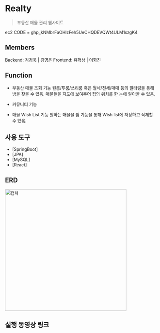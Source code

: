 # Realty
>부동산 매물 관리 웹사이트

ec2 CODE = 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

## Members
 Backend: 김경욱 | 김영은
 Frontend: 유혁상 | 이화진


## Function

* 부동산 매물 조회 기능
	원룸/투룸/쓰리룸 혹은 월세/전세/매매 등의 필터링을 통해 방을 찾을 수 있음.
	매물들을 지도에 보여주어 집의 위치를 한 눈에 알아볼 수 있음.

* 커뮤니티 기능
   
* 매물 Wish List 기능
	원하는 매물을 찜 기능을 통해 Wish list에 저장하고 삭제할 수 있음.


## 사용 도구
* [SpringBoot]
* [JPA]
* [MySQL]
* [React]

## ERD
<img height="400" alt="캡처" src="https://user-images.githubusercontent.com/56907015/153184473-3b8141a5-42ad-477f-a1b0-e39afb1be07b.png">


## 실행 동영상 링크
	


